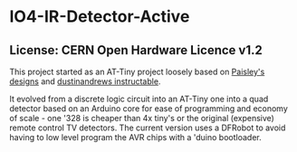 # IO4-IR-Detector-Active
## License: CERN Open Hardware Licence v1.2

This project started as an AT-Tiny project loosely based on [Paisley\'s designs](http://home.cogeco.ca/~rpaisley4/PhotoDetectors.html) and 
[dustinandrews instructable](http://www.instructables.com/id/Make-an-Attiny13-based-IR-proximity-sensor-for-2/step4/Wire-it-up/).

It evolved from a discrete logic circuit into an AT-Tiny one into a quad detector based on an Arduino core for ease of programming and economy of scale - one '328 is cheaper than 4x tiny's or the original (expensive) remote control TV detectors.  The current version uses a DFRobot to avoid having to low level program the AVR chips with a \'duino bootloader.



